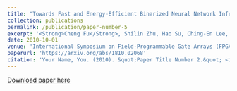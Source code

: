 ```yaml
---
title: "Towards Fast and Energy-Efficient Binarized Neural Network Inference on FPGA"
collection: publications
permalink: /publication/paper-number-5
excerpt: '<Strong>Cheng Fu</Strong>, Shilin Zhu, Hao Su, Ching-En Lee, Jishen Zhao'
date: 2010-10-01
venue: 'International Symposium on Field-Programmable Gate Arrays (FPGA), Feb. 2019 (abstract only)'
paperurl: 'https://arxiv.org/abs/1810.02068'
citation: 'Your Name, You. (2010). &quot;Paper Title Number 2.&quot; <i>Journal 1</i>. 1(2).'
---
```

<!-- This paper is about the number 2. The number 3 is left for future work.
 -->
[Download paper here](https://arxiv.org/abs/1810.02068)

<!-- Recommended citation: Your Name, You. (2010). "Paper Title Number 2." <i>Journal 1</i>. 1(2). -->